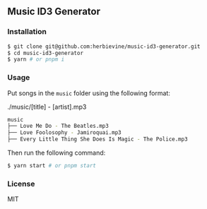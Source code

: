 ## Music ID3 Generator

### Installation

```bash
$ git clone git@github.com:herbievine/music-id3-generator.git
$ cd music-id3-generator
$ yarn # or pnpm i
```

### Usage

Put songs in the `music` folder using the following format:

./music/[title] - [artist].mp3

```bash
music
├── Love Me Do - The Beatles.mp3
├── Love Foolosophy - Jamiroquai.mp3
├── Every Little Thing She Does Is Magic - The Police.mp3
```

Then run the following command:

```bash
$ yarn start # or pnpm start
```

### License

MIT
